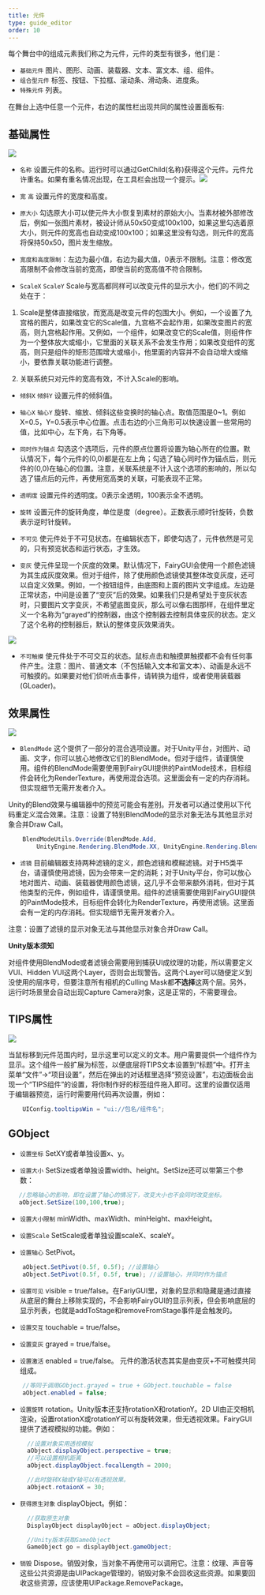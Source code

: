 ```yaml
---
title: 元件
type: guide_editor
order: 10
---
```


每个舞台中的组成元素我们称之为元件，元件的类型有很多，他们是：
- `基础元件` 图片、图形、动画、装载器、文本、富文本、组、组件。
- `组合型元件` 标签、按钮、下拉框、滚动条、滑动条、进度条。
- `特殊元件` 列表。

在舞台上选中任意一个元件，右边的属性栏出现共同的属性设置面板有:

## 基础属性

![](../../images/20170726161112.png)

- `名称` 设置元件的名称。运行时可以通过GetChild(名称)获得这个元件。元件允许重名。如果有重名情况出现，在工具栏会出现一个提示。![](../../images/20170802092514.png)

- `宽` `高` 设置元件的宽度和高度。

- `原大小` 勾选原大小可以使元件大小恢复到素材的原始大小。当素材被外部修改后，例如一张图片素材，被设计师从50x50变成100x100，如果这里勾选着原大小，则元件的宽高也自动变成100x100；如果这里没有勾选，则元件的宽高将保持50x50，图片发生缩放。

- `宽度和高度限制`：左边为最小值，右边为最大值，0表示不限制。注意：修改宽高限制不会修改当前的宽高，即使当前的宽高值不符合限制。

- `ScaleX` `ScaleY` Scale与宽高都同样可以改变元件的显示大小，他们的不同之处在于：

 1. Scale是整体直接缩放，而宽高是改变元件的包围大小。例如，一个设置了九宫格的图片，如果改变它的Scale值，九宫格不会起作用，如果改变图片的宽高，则九宫格起作用。又例如，一个组件，如果改变它的Scale值，则组件作为一个整体放大或缩小，它里面的关联关系不会发生作用；如果改变组件的宽高，则只是组件的矩形范围增大或缩小，他里面的内容并不会自动增大或缩小，要依靠关联功能进行调整。

 2. 关联系统只对元件的宽高有效，不计入Scale的影响。

- `倾斜X` `倾斜Y` 设置元件的倾斜值。 

- `轴心X` `轴心Y` 旋转、缩放、倾斜这些变换时的轴心点。取值范围是0~1。例如X=0.5，Y=0.5表示中心位置。点击右边的小三角形可以快速设置一些常用的值，比如中心，左下角，右下角等。

- `同时作为锚点` 勾选这个选项后，元件的原点位置将设置为轴心所在的位置。默认情况下，每个元件的(0,0)都是在左上角；勾选了轴心同时作为锚点后，则元件的(0,0)在轴心的位置。注意，关联系统是不计入这个选项的影响的，所以勾选了锚点后的元件，再使用宽高类的关联，可能表现不正常。

- `透明度` 设置元件的透明度。0表示全透明，100表示全不透明。

- `旋转` 设置元件的旋转角度，单位是度（degree）。正数表示顺时针旋转，负数表示逆时针旋转。

- `不可见` 使元件处于不可见状态。在编辑状态下，即使勾选了，元件依然是可见的，只有预览状态和运行状态，才生效。

- `变灰` 使元件呈现一个灰度的效果。默认情况下，FairyGUI会使用一个颜色滤镜为其生成灰度效果。但对于组件，除了使用颜色滤镜使其整体改变灰度，还可以自定义效果。例如，一个按钮组件，由底图和上面的图片文字组成。左边是正常状态，中间是设置了“变灰”后的效果。如果我们只是希望处于变灰状态时，只要图片文字变灰，不希望底图变灰，那么可以像右图那样，在组件里定义一个名称为“grayed”的控制器，由这个控制器去控制具体变灰的状态。定义了这个名称的控制器后，默认的整体变灰效果消失。

![](../../images/20170727093435.png)

- `不可触摸` 使元件处于不可交互的状态。鼠标点击和触摸屏触摸都不会有任何事件产生。注意：图片、普通文本（不包括输入文本和富文本）、动画是永远不可触摸的。如果要对他们侦听点击事件，请转换为组件，或者使用装载器(GLoader)。

## 效果属性

![](../../images/20170726161142.png)

- `BlendMode` 这个提供了一部分的混合选项设置。对于Unity平台，对图片、动画、文字，你可以放心地修改它们的BlendMode。但对于组件，请谨慎使用。组件的BlendMode需要使用到FairyGUI提供的PaintMode技术，目标组件会转化为RenderTexture，再使用混合选项。这里面会有一定的内存消耗。但实现细节无需开发者介入。

Unity的Blend效果与编辑器中的预览可能会有差别。开发者可以通过使用以下代码重定义混合效果。注意：设置了特别BlendMode的显示对象无法与其他显示对象合并Draw Call。

```csharp
    BlendModeUtils.Override(BlendMode.Add,
        UnityEngine.Rendering.BlendMode.XX, UnityEngine.Rendering.BlendMode.XX);
```

- `滤镜` 目前编辑器支持两种滤镜的定义，颜色滤镜和模糊滤镜。对于H5类平台，请谨慎使用滤镜，因为会带来一定的消耗；对于Unity平台，你可以放心地对图片、动画、装载器使用颜色滤镜，这几乎不会带来额外消耗，但对于其他类型的元件，例如组件，请谨慎使用。组件的滤镜需要使用到FairyGUI提供的PaintMode技术，目标组件会转化为RenderTexture，再使用滤镜。这里面会有一定的内存消耗。但实现细节无需开发者介入。

注意：设置了滤镜的显示对象无法与其他显示对象合并Draw Call。

**Unity版本须知**

对组件使用BlendMode或者滤镜会需要用到捕获UI成纹理的功能，所以需要定义VUI、Hidden VUI这两个Layer，否则会出现警告。这两个Layer可以随便定义到没使用的层序号，但要注意所有相机的Culling Mask都**不选择**这两个层。另外，运行时场景里会自动出现Capture Camera对象，这是正常的，不需要理会。

## TIPS属性

![](../../images/20170726161155.png)

当鼠标移到元件范围内时，显示这里可以定义的文本。用户需要提供一个组件作为显示。这个组件一般扩展为标签，以便底层将TIPS文本设置到“标题”中。打开主菜单“文件”->“项目设置”，然后在弹出的对话框里选择“预览设置”，右边面板会出现一个“TIPS组件”的设置，将你制作好的标签组件拖入即可。这里的设置仅适用于编辑器预览，运行时需要用代码再次设置，例如：

```csharp
    UIConfig.tooltipsWin = "ui://包名/组件名";
```

## GObject

- `设置坐标` SetXY或者单独设置x、y。

- `设置大小` SetSize或者单独设置width、height。SetSize还可以带第三个参数：

```csharp
   //忽略轴心的影响，即在设置了轴心的情况下，改变大小也不会同时改变坐标。
   aObject.SetSize(100,100,true);
```

- `设置大小限制` minWidth、maxWidth、minHeight、maxHeight。

- `设置Scale` SetScale或者单独设置scaleX、scaleY。

- `设置轴心` SetPivot。

```csharp
    aObject.SetPivot(0.5f, 0.5f); //设置轴心
    aObject.SetPivot(0.5f, 0.5f, true); //设置轴心，并同时作为锚点
```

- `设置可见` visible = true/false。在FariyGUI里，对象的显示和隐藏是通过直接从底层的舞台上移除实现的，不会影响FairyGUI的显示列表，但会影响底层的显示列表，也就是addToStage和removeFromStage事件是会触发的。

- `设置交互` touchable = true/false。

- `设置变灰` grayed = true/false。

- `设置激活` enabled = true/false。 元件的激活状态其实是由变灰+不可触摸共同组成。
 
```csharp
    //等同于调用GObject.grayed = true + GObject.touchable = false
    aObject.enabled = false; 
```

- `设置旋转` rotation。Unity版本还支持rotationX和rotationY。2D UI由正交相机渲染，设置rotationX或rotationY可以有旋转效果，但无透视效果。FairyGUI提供了透视模拟的功能。例如：

  ```csharp
    //设置对象实用透视模拟
    aObject.displayObject.perspective = true;
    //可以设置相机距离
    aObject.displayObject.focalLength = 2000;

    //此时旋转X轴或Y轴可以有透视效果。
    aObject.rotaionX = 30;
  ```

- `获得原生对象` displayObject。例如：

  ```csharp
    //获取原生对象
    DisplayObject displayObject = aObject.displayObject;

    //Unity版本获取GameObject
    GameObject go = displayObject.gameObject;
  ```

- `销毁` Dispose。销毁对象，当对象不再使用可以调用它。注意：纹理、声音等这些公共资源是由UIPackage管理的，销毁对象不会回收这些资源。如果要回收这些资源，应该使用UIPackage.RemovePackage。
